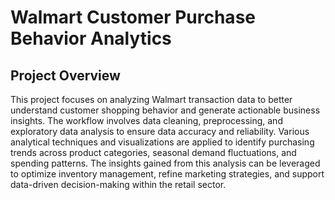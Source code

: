 # Walmart Customer Purchase Behavior Analytics
## Project Overview
This project focuses on analyzing Walmart transaction data to better understand customer shopping behavior and generate actionable business insights. The workflow involves data cleaning, preprocessing, and exploratory data analysis to ensure data accuracy and reliability. Various analytical techniques and visualizations are applied to identify purchasing trends across product categories, seasonal demand fluctuations, and spending patterns. The insights gained from this analysis can be leveraged to optimize inventory management, refine marketing strategies, and support data-driven decision-making within the retail sector.

